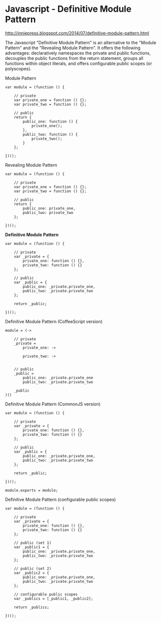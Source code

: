 Javascript - Definitive Module Pattern
==========================

http://inniepress.blogspot.com/2014/07/definitive-module-pattern.html

The Javascript "Definitive Module Pattern" is an alternative to the "Module Pattern" and the "Revealing Module Pattern". It offers the following advantages: declaratively namespaces the private and public functions, decouples the public functions from the return statement, groups all functions within object literals, and offers configurable public scopes (or polyscopes).

Module Pattern

    var module = (function () {

        // private
        var private_one = function () {};
        var private_two = function () {};

        // public
        return {
            public_one: function () {
                private_one();
            },
            public_two: function () {
                private_two();
            }
        };

    })();

Revealing Module Pattern

    var module = (function () {

        // private
        var private_one = function () {};
        var private_two = function () {};

        // public
        return {
            public_one: private_one,
            public_two: private_two
        };

    })();

**Definitive Module Pattern**

    var module = (function () {

        // private
        var _private = {
            private_one: function () {},
            private_two: function () {}
        };

        // public
        var _public = {
            public_one: _private.private_one,
            public_two: _private.private_two
        };

        return _public;

    })();

Definitive Module Pattern (CoffeeScript version)

    module = (->

        // private
        _private =
            private_one: ->
            
            private_two: ->
            
    
        // public
        _public =
            public_one: _private.private_one
            public_two: _private.private_two
    
        _public
    )()

Definitive Module Pattern (CommonJS version)

    var module = (function () {

        // private
        var _private = {
            private_one: function () {},
            private_two: function () {}
        };

        // public
        var _public = {
            public_one: _private.private_one,
            public_two: _private.private_two
        };

        return _public;

    })();

    module.exports = module;


Definitive Module Pattern (configurable public scopes)

    var module = (function () {

        // private
        var _private = {
            private_one: function () {},
            private_two: function () {}
        };

        // public (set 1)
        var _public1 = {
            public_one: _private.private_one,
            public_two: _private.private_two
        };

        // public (set 2)
        var _public2 = {
            public_one: _private.private_one,
            public_two: _private.private_two
        };

        // configurable public scopes
        var _publics = [_public1, _public2];

        return _publics;

    })();
